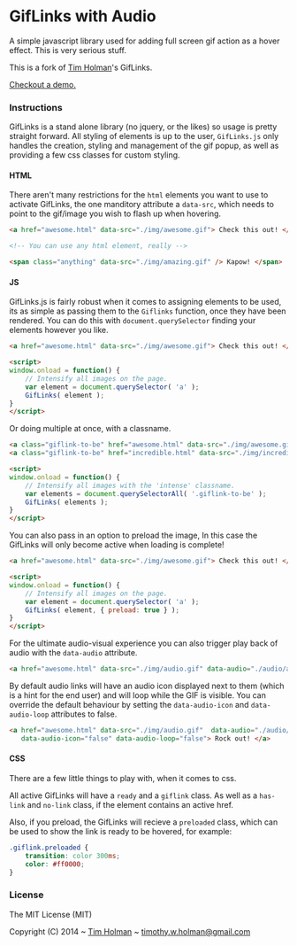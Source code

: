 # GifLinks with Audio

A simple javascript library used for adding full screen gif action as a hover effect. This is very serious stuff.

This is a fork of [Tim Holman](http://tholman.com)'s GifLinks.

[Checkout a demo.](https://cdn.rawgit.com/iaincollins/giflinks/1.0/demo/index.html)


### Instructions

GifLinks is a stand alone library (no jquery, or the likes) so usage is pretty straight forward. All styling of elements is up to the user, `GifLinks.js` only handles the creation, styling and management of the gif popup, as well as providing a few css classes for custom styling.

#### HTML

There aren't many restrictions for the `html` elements you want to use to activate GifLinks, the one manditory attribute a `data-src`, which needs to point to the gif/image you wish to flash up when hovering.

```html
<a href="awesome.html" data-src="./img/awesome.gif"> Check this out! </a>

<!-- You can use any html element, really -->

<span class="anything" data-src="./img/amazing.gif" /> Kapow! </span>
```

#### JS

GifLinks.js is fairly robust when it comes to assigning elements to be used, its as simple as passing them to the ```Giflinks``` function, once they have been rendered. You can do this with `document.querySelector` finding your elements however you like.

```html
<a href="awesome.html" data-src="./img/awesome.gif"> Check this out! </a>

<script>
window.onload = function() {
	// Intensify all images on the page.
    var element = document.querySelector( 'a' );
	GifLinks( element );
}
</script>
```

Or doing multiple at once, with a classname.

```html
<a class="giflink-to-be" href="awesome.html" data-src="./img/awesome.gif"> Check this out! </a>
<a class="giflink-to-be" href="incredible.html" data-src="./img/incredible.gif"> Just Incredible! </a>

<script>
window.onload = function() {
	// Intensify all images with the 'intense' classname.
    var elements = document.querySelectorAll( '.giflink-to-be' );
	GifLinks( elements );
}
</script>
```

You can also pass in an option to preload the image, In this case the GifLinks will only become active when loading is complete!

```html
<a href="awesome.html" data-src="./img/awesome.gif"> Check this out! </a>

<script>
window.onload = function() {
	// Intensify all images on the page.
    var element = document.querySelector( 'a' );
	GifLinks( element, { preload: true } );
}
</script>
```

For the ultimate audio-visual experience you can also trigger play back of audio with the `data-audio` attribute.

```html
<a href="awesome.html" data-src="./img/audio.gif" data-audio="./audio/audio.mp3"> Rock out! </a>
```

By default audio links will have an audio icon displayed next to them (which is a hint for the end user) and will loop while the GIF is visible. You can override the default behaviour by setting the `data-audio-icon` and `data-audio-loop` attributes to false.

```html
<a href="awesome.html" data-src="./img/audio.gif"  data-audio="./audio/audio.mp3"
   data-audio-icon="false" data-audio-loop="false"> Rock out! </a>
```

#### CSS
There are a few little things to play with, when it comes to css.

All active GifLinks will have a `ready` and a `giflink` class. As well as a `has-link` and `no-link` class, if the element contains an active href.

Also, if you preload, the GifLinks will recieve a `preloaded` class, which can be used to show the link is ready to be hovered, for example:

```css
.giflink.preloaded {
	transition: color 300ms;
	color: #ff0000;
}
```

### License

The MIT License (MIT)

Copyright (C) 2014 ~ [Tim Holman](http://tholman.com) ~ timothy.w.holman@gmail.com
